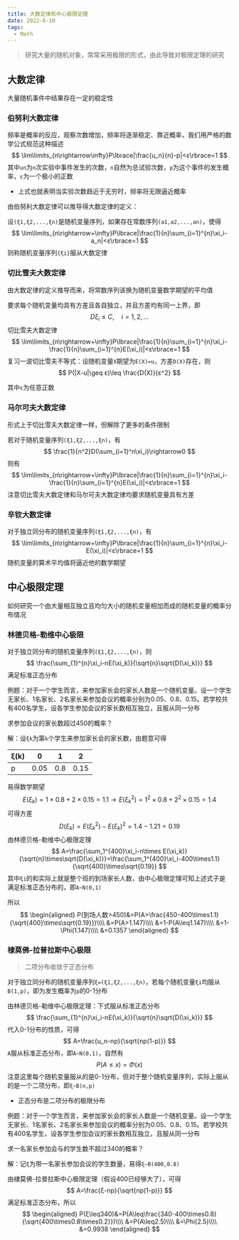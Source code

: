 ```yaml
---
title: 大数定律和中心极限定理
date: 2022-6-10
tags:
  - Math
---
```


> 研究大量的随机对象，常常采用极限的形式，由此导致对极限定理的研究

## 大数定律

大量随机事件中结果存在一定的稳定性

### 伯努利大数定律

频率是概率的反应，观察次数增加，频率将逐渐稳定、靠近概率，我们用严格的数学公式规范这种描述
$$
\lim\limits_{n\rightarrow\infty}P\lbrace|\frac{u_n}{n}-p|<ε\rbrace=1
$$
其中`un`为`n`次实验中事件发生的次数，`n`自然为总试验次数，`p`为这个事件的发生概率，`ε`为一个极小的正数

- 上式也就表明当实验次数趋近于无穷时，频率将无限逼近概率

由伯努利大数定律可以推导得大数定律的定义：

设`(ξ1,ξ2,...,ξn)`是随机变量序列，如果存在常数序列`(a1,a2,...,an)`，使得
$$
\lim\limits_{n\rightarrow+\infty}P\lbrace|\frac{1}{n}\sum_{i=1}^{n}\xi_i-a_n|<ε\rbrace=1
$$
则称随机变量序列`{ξi}`服从大数定律

### 切比雪夫大数定律

由大数定律的定义推导而来，将常数序列该换为随机变量数学期望的平均值

要求每个随机变量均具有方差且各自独立，并且方差均有同一上界，即
$$
D\xi_i\leq C,\quad i=1,2,...
$$
切比雪夫大数定律
$$
\lim\limits_{n\rightarrow+\infty}P\lbrace|\frac{1}{n}\sum_{i=1}^{n}\xi_i-\frac{1}{n}\sum_{i=1}^{n}E(\xi_i)|<ε\rbrace=1
$$
复习一波切比雪夫不等式：设随机变量`X`期望为`E(X)=u`，方差`D(X)`存在，则
$$
P(|X-u|\geq ε)\leq \frac{D(X)}{ε^2}
$$

其中`ε`为任意正数

### 马尔可夫大数定律

形式上于切比雪夫大数定律一样，但解除了更多的条件限制

若对于随机变量序列`(ξ1,ξ2,...,ξn)`，有
$$
\frac{1}{n^2}D(\sum_{i=1}^n\xi_i)\rightarrow0
$$
则有
$$
\lim\limits_{n\rightarrow+\infty}P\lbrace|\frac{1}{n}\sum_{i=1}^{n}\xi_i-\frac{1}{n}\sum_{i=1}^{n}E(\xi_i)|<ε\rbrace=1
$$
注意切比雪夫大数定律和马尔可夫大数定律均要求随机变量具有方差

### 辛钦大数定律

对于独立同分布的随机变量序列`(ξ1,ξ2,...,ξn)`，有
$$
\lim\limits_{n\rightarrow+\infty}P\lbrace|\frac{1}{n}\sum_{i=1}^{n}\xi_i-E(\xi_i)|<ε\rbrace=1
$$
随机变量的算术平均值将逼近他的数学期望

## 中心极限定理

如何研究一个由大量相互独立且均匀大小的随机变量相加而成的随机变量的概率分布情况

### 林德贝格-勒维中心极限

对于独立同分布的随机变量序列`(ξ1,ξ2,...,ξn)`，则
$$
\frac{\sum_{1}^{n}\xi_i-nE(\xi_k)}{\sqrt{n}\sqrt{D(\xi_k)}}
$$
满足标准正态分布

例题：对于一个学生而言，来参加家长会的家长人数是一个随机变量。设一个学生无家长、1名家长、2名家长来参加会议的概率分别为0.05、0.8、0.15。若学校共有400名学生，设各学生参加会议的家长数相互独立，且服从同一分布

求参加会议的家长数超过450的概率？

解：设`ξk`为第`k`个学生来参加家长会的家长数，由题意可得

| ξ(k) | 0    | 1    | 2    |
| ---- | ---- | ---- | ---- |
| p    | 0.05 | 0.8  | 0.15 |

易得数学期望
$$
E(ξ_k)=1\times0.8+2\times0.15=1.1\rightarrow
E(ξ_k^2)=1^2\times0.8+2^2\times0.15=1.4
$$
可得方差
$$
D(ξ_k)=E(ξ_k^2)-E(ξ_k)^2=1.4-1.21=0.19
$$
由林德贝格-勒维中心极限定理
$$
A=\frac{\sum_1^{400}\xi_i-n\times E(\xi_k)}{\sqrt{n}\times\sqrt{D(\xi_k)}}=\frac{\sum_1^{400}\xi_i-400\times1.1}{\sqrt{400}\times\sqrt{0.19}}
$$
其中`ξi`的和实际上就是整个班的到场家长人数，由中心极限定理可知上述式子是满足标准正态分布的，即`A~N(0,1)`

所以
$$
\begin{aligned}
P(到场人数>450)&=P(A>\frac{450-400\times1.1}{\sqrt{400}\times\sqrt{0.19}})\\\\
&=P(A>1.147)\\\\
&=1-P(A\leq1.147)\\\\
&=1-\Phi(1.147)\\\\
&=0.1357
\end{aligned}
$$

### 棣莫佛-拉普拉斯中心极限

> 二项分布收敛于正态分布

对于独立同分布的随机变量序列`ξ=(ξ1,ξ2,...,ξn)`，若每个随机变量`ξi`均服从`B(1,p)`，即为发生概率为`p`的0-1分布

由林德贝格-勒维中心极限定理：下式服从标准正态分布
$$
\frac{\sum_{1}^{n}\xi_i-nE(\xi_k)}{\sqrt{n}\sqrt{D(\xi_k)}}
$$
代入0-1分布的性质，可得
$$
A=\frac{u_n-np}{\sqrt{np(1-p)}}
$$
`A`服从标准正态分布，即`A~N(0,1)`，自然有
$$
P(A\leq x)=\Phi(x)
$$
注意这里每个随机变量服从的是0-1分布，但对于整个随机变量序列，实际上服从的是一个二项分布，即`ξ~B(n,p)`

- 正态分布是二项分布的极限分布

例题：对于一个学生而言，来参加家长会的家长人数是一个随机变量。设一个学生无家长、1名家长、2名家长来参加会议的概率分别为0.05、0.8、0.15。若学校共有400名学生，设各学生参加会议的家长数相互独立，且服从同一分布

求一名家长参加会与的学生数不超过340的概率？

解：记`ξ`为带一名家长参加会议的学生数量，易得`ξ~B(400,0.8)`

由棣莫佛-拉普拉斯中心极限定理（假设400已经够大了），可得
$$
A=\frac{ξ-np}{\sqrt{np(1-p)}}
$$
满足标准正态分布，所以
$$
\begin{aligned}
P(ξ\leq340)&=P(A\leq\frac{340-400\times0.8}{\sqrt{400\times0.8\times0.2}})\\\\
&=P(A\leq2.5)\\\\
&=\Phi(2.5)\\\\
&=0.9938
\end{aligned}
$$
